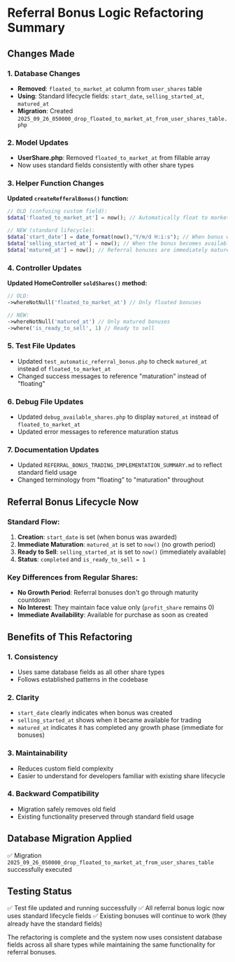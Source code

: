 # Referral Bonus Logic Refactoring Summary

## Changes Made

### 1. Database Changes
- **Removed**: `floated_to_market_at` column from `user_shares` table
- **Using**: Standard lifecycle fields: `start_date`, `selling_started_at`, `matured_at`
- **Migration**: Created `2025_09_26_050000_drop_floated_to_market_at_from_user_shares_table.php`

### 2. Model Updates
- **UserShare.php**: Removed `floated_to_market_at` from fillable array
- Now uses standard fields consistently with other share types

### 3. Helper Function Changes
**Updated `createRefferalBonus()` function:**
```php
// OLD (confusing custom field):
$data['floated_to_market_at'] = now(); // Automatically float to market

// NEW (standard lifecycle):
$data['start_date'] = date_format(now(),"Y/m/d H:i:s"); // When bonus was created
$data['selling_started_at'] = now(); // When the bonus becomes available for selling
$data['matured_at'] = now(); // Referral bonuses are immediately mature (no growth period)
```

### 4. Controller Updates
**Updated HomeController `soldShares()` method:**
```php
// OLD:
->whereNotNull('floated_to_market_at') // Only floated bonuses

// NEW:
->whereNotNull('matured_at') // Only matured bonuses
->where('is_ready_to_sell', 1) // Ready to sell
```

### 5. Test File Updates
- Updated `test_automatic_referral_bonus.php` to check `matured_at` instead of `floated_to_market_at`
- Changed success messages to reference "maturation" instead of "floating"

### 6. Debug File Updates
- Updated `debug_available_shares.php` to display `matured_at` instead of `floated_to_market_at`
- Updated error messages to reference maturation status

### 7. Documentation Updates
- Updated `REFERRAL_BONUS_TRADING_IMPLEMENTATION_SUMMARY.md` to reflect standard field usage
- Changed terminology from "floating" to "maturation" throughout

## Referral Bonus Lifecycle Now

### Standard Flow:
1. **Creation**: `start_date` is set (when bonus was awarded)
2. **Immediate Maturation**: `matured_at` is set to `now()` (no growth period)
3. **Ready to Sell**: `selling_started_at` is set to `now()` (immediately available)
4. **Status**: `completed` and `is_ready_to_sell = 1`

### Key Differences from Regular Shares:
- **No Growth Period**: Referral bonuses don't go through maturity countdown
- **No Interest**: They maintain face value only (`profit_share` remains 0)
- **Immediate Availability**: Available for purchase as soon as created

## Benefits of This Refactoring

### 1. **Consistency**
- Uses same database fields as all other share types
- Follows established patterns in the codebase

### 2. **Clarity** 
- `start_date` clearly indicates when bonus was created
- `selling_started_at` shows when it became available for trading
- `matured_at` indicates it has completed any growth phase (immediate for bonuses)

### 3. **Maintainability**
- Reduces custom field complexity
- Easier to understand for developers familiar with existing share lifecycle

### 4. **Backward Compatibility**
- Migration safely removes old field
- Existing functionality preserved through standard field usage

## Database Migration Applied
✅ Migration `2025_09_26_050000_drop_floated_to_market_at_from_user_shares_table` successfully executed

## Testing Status
✅ Test file updated and running successfully
✅ All referral bonus logic now uses standard lifecycle fields
✅ Existing bonuses will continue to work (they already have the standard fields)

The refactoring is complete and the system now uses consistent database fields across all share types while maintaining the same functionality for referral bonuses.